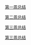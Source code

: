 [第一周总结](https://github.com/saturn-lab/BDMI-2020A/blob/master/Memos/Study-Memo/38-Day1.md)

[第二周总结](https://github.com/saturn-lab/BDMI-2020A/blob/master/Memos/Study-Memo/38-Day2.md)

[第三周总结](https://github.com/saturn-lab/BDMI-2020A/blob/master/Memos/Study-Memo/38-Day3.md)

[第三周总结](https://github.com/saturn-lab/BDMI-2020A/blob/master/Memos/Study-Memo/38-Day4.md)
